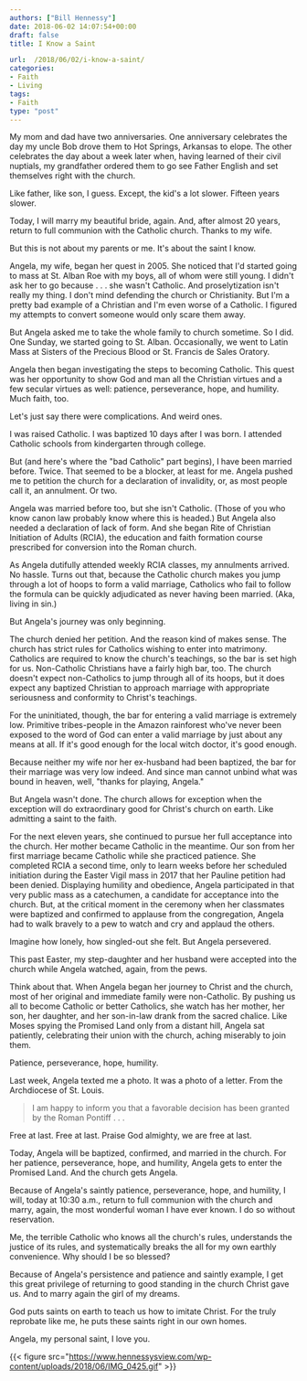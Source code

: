 ```yaml
---
authors: ["Bill Hennessy"]
date: 2018-06-02 14:07:54+00:00
draft: false
title: I Know a Saint

url:  /2018/06/02/i-know-a-saint/
categories:
- Faith
- Living
tags:
- Faith
type: "post"
---
```





My mom and dad have two anniversaries. One anniversary celebrates the day my uncle Bob drove them to Hot Springs, Arkansas to elope. The other celebrates the day about a week later when, having learned of their civil nuptials, my grandfather ordered them to go see Father English and set themselves right with the church.







Like father, like son, I guess. Except, the kid's a lot slower. Fifteen years slower.







Today, I will marry my beautiful bride, again. And, after almost 20 years, return to full communion with the Catholic church. Thanks to my wife.







But this is not about my parents or me. It's about the saint I know.







Angela, my wife, began her quest in 2005. She noticed that I'd started going to mass at St. Alban Roe with my boys, all of whom were still young. I didn't ask her to go because . . . she wasn't Catholic. And proselytization isn't really my thing. I don't mind defending the church or Christianity. But I'm a pretty bad example of a Christian and I'm even worse of a Catholic. I figured my attempts to convert someone would only scare them away.







But Angela asked me to take the whole family to church sometime. So I did.
One Sunday, we started going to St. Alban. Occasionally, we went to Latin Mass at Sisters of the Precious Blood or St. Francis de Sales Oratory.







Angela then began investigating the steps to becoming Catholic. This quest was her opportunity to show God and man all the Christian virtues and a few secular virtues as well: patience, perseverance, hope, and humility. Much faith, too.







Let's just say there were complications. And weird ones.







I was raised Catholic. I was baptized 10 days after I was born. I attended Catholic schools from kindergarten through college.







But (and here's where the "bad Catholic" part begins), I have been married before. Twice. That seemed to be a blocker, at least for me. Angela pushed me to petition the church for a declaration of invalidity, or, as most people call it, an annulment. Or two.







Angela was married before too, but she isn't Catholic. (Those of you who know canon law probably know where this is headed.) But Angela also needed a declaration of lack of form. And she began Rite of Christian Initiation of Adults (RCIA), the education and faith formation course prescribed for conversion into the Roman church.







As Angela dutifully attended weekly RCIA classes, my annulments arrived. No hassle. Turns out that, because the Catholic church makes you jump through a lot of hoops to form a valid marriage, Catholics who fail to follow the formula can be quickly adjudicated as never having been married. (Aka, living in sin.)







But Angela's journey was only beginning. 







The church denied her petition. And the reason kind of makes sense. The church has strict rules for Catholics wishing to enter into matrimony. Catholics are required to know the church's teachings, so the bar is set high for us. Non-Catholic Christians have a fairly high bar, too. The church doesn't expect non-Catholics to jump through all of its hoops, but it does expect any baptized Christian to approach marriage with appropriate seriousness and conformity to Christ's teachings.







For the uninitiated, though, the bar for entering a valid marriage is extremely low. Primitive tribes-people in the Amazon rainforest who've never been exposed to the word of God can enter a valid marriage by just about any means at all. If it's good enough for the local witch doctor, it's good enough.







Because neither my wife nor her ex-husband had been baptized, the bar for their marriage was very low indeed. And since man cannot unbind what was bound in heaven, well, "thanks for playing, Angela."







But Angela wasn't done. The church allows for exception when the exception will do extraordinary good for Christ's church on earth. Like admitting a saint to the faith.







For the next eleven years, she continued to pursue her full acceptance into the church. Her mother became Catholic in the meantime. Our son from her first marriage became Catholic while she practiced patience. She completed RCIA a second time, only to learn weeks before her scheduled initiation during the Easter Vigil mass in 2017 that her Pauline petition had been denied. Displaying humility and obedience, Angela participated in that very public mass as a catechumen, a candidate for acceptance into the church. But, at the critical moment in the ceremony when her classmates were baptized and confirmed to applause from the congregation, Angela had to walk bravely to a pew to watch and cry and applaud the others.







Imagine how lonely, how singled-out she felt. But Angela persevered.







This past Easter, my step-daughter
and her husband were accepted into the church while Angela watched, again, from the pews.







Think about that. When Angela began her journey to Christ and the church, most of her original and immediate family were non-Catholic. By pushing us all to become Catholic or better Catholics, she watch has her mother, her son, her daughter, and her son-in-law drank from the sacred chalice. Like Moses spying the Promised Land only from a distant hill, Angela sat patiently, celebrating their union with the church, aching miserably to join them.







Patience, perseverance, hope, humility. 







Last week, Angela texted me a photo. It was a photo of a letter. From the Archdiocese of St. Louis.







> 

> 
> I am happy to inform you that a favorable decision has been granted by the Roman Pontiff . . .
> 
> 








Free at last. Free at last. Praise God almighty, we are free at last.







Today, Angela will be baptized, confirmed, and married in the church. For her patience, perseverance, hope, and humility, Angela gets to enter the Promised Land. And the church gets Angela. 







Because of Angela's saintly patience, perseverance, hope, and humility, I will, today at 10:30 a.m., return to full communion with the church and marry, again, the most wonderful woman I have ever known. I do so without reservation.







Me, the terrible Catholic who knows all the church's rules, understands the justice of its rules, and systematically breaks the all for my own earthly convenience. Why should I be so blessed?







Because of Angela's persistence and patience and saintly example, I get this great privilege of returning to good standing in the church Christ gave us. And to marry again the girl of my dreams.







God puts saints on earth to teach us how to imitate Christ. For the truly reprobate like me, he puts these saints right in our own homes.







Angela, my personal saint, I love you.





{{< figure src="https://www.hennessysview.com/wp-content/uploads/2018/06/IMG_0425.gif" >}}


